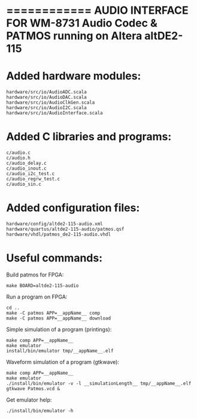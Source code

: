 ============
AUDIO INTERFACE FOR WM-8731 Audio Codec & PATMOS running on Altera altDE2-115
============

Added hardware modules:
============
    hardware/src/io/AudioADC.scala
    hardware/src/io/AudioDAC.scala
    hardware/src/io/AudioClkGen.scala
    hardware/src/io/AudioI2C.scala
    hardware/src/io/AudioInterface.scala

Added C libraries and programs:
============
    c/audio.c
    c/audio.h
    c/audio_delay.c
    c/audio_inout.c
    c/audio_i2c_test.c
    c/audio_regrw_test.c
    c/audio_sin.c

Added configuration files:
===========
    hardware/config/altde2-115-audio.xml
    hardware/quartus/altde2-115-audio/patmos.qsf
    hardware/vhdl/patmos_de2-115-audio.vhdl

Useful commands:
============
Build patmos for FPGA:

    make BOARD=altde2-115-audio

Run a program on FPGA:

    cd ..
    make -C patmos APP=__appName__ comp
    make -C patmos APP=__appName__ download

Simple simulation of a program (printings):

    make comp APP=__appName__
    make emulator
    install/bin/emulator tmp/__appName__.elf

Waveform simulation of a program (gtkwave):

    make comp APP=__appName__
    make emulator
    ./install/bin/emulator -v -l __simulationLength__ tmp/__appName__.elf
    gtkwave Patmos.vcd &

Get emulator help:

    ./install/bin/emulator -h